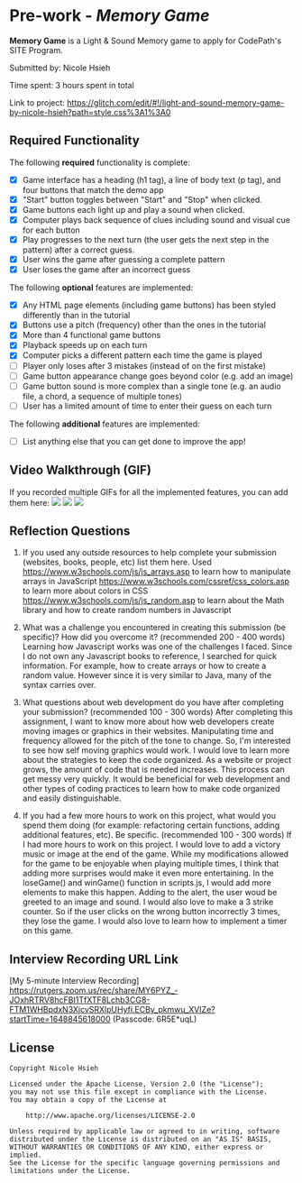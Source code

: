 # Pre-work - *Memory Game*

**Memory Game** is a Light & Sound Memory game to apply for CodePath's SITE Program. 

Submitted by: Nicole Hsieh

Time spent: 3 hours spent in total

Link to project: https://glitch.com/edit/#!/light-and-sound-memory-game-by-nicole-hsieh?path=style.css%3A1%3A0

## Required Functionality

The following **required** functionality is complete:

* [x] Game interface has a heading (h1 tag), a line of body text (p tag), and four buttons that match the demo app
* [x] "Start" button toggles between "Start" and "Stop" when clicked. 
* [x] Game buttons each light up and play a sound when clicked. 
* [x] Computer plays back sequence of clues including sound and visual cue for each button
* [x] Play progresses to the next turn (the user gets the next step in the pattern) after a correct guess. 
* [x] User wins the game after guessing a complete pattern
* [x] User loses the game after an incorrect guess

The following **optional** features are implemented:

* [x] Any HTML page elements (including game buttons) has been styled differently than in the tutorial
* [x] Buttons use a pitch (frequency) other than the ones in the tutorial
* [x] More than 4 functional game buttons
* [x] Playback speeds up on each turn
* [x] Computer picks a different pattern each time the game is played
* [ ] Player only loses after 3 mistakes (instead of on the first mistake)
* [ ] Game button appearance change goes beyond color (e.g. add an image)
* [ ] Game button sound is more complex than a single tone (e.g. an audio file, a chord, a sequence of multiple tones)
* [ ] User has a limited amount of time to enter their guess on each turn

The following **additional** features are implemented:

- [ ] List anything else that you can get done to improve the app!

## Video Walkthrough (GIF)
If you recorded multiple GIFs for all the implemented features, you can add them here:
![](https://i.imgur.com/XT2Vy8X.gif)
![](https://i.imgur.com/16DAQb3.gif)
![](https://i.imgur.com/zm43mG4.gif)

## Reflection Questions
1. If you used any outside resources to help complete your submission (websites, books, people, etc) list them here. 
Used https://www.w3schools.com/js/js_arrays.asp to learn how to manipulate arrays in JavaScript
https://www.w3schools.com/cssref/css_colors.asp to learn more about colors in CSS
https://www.w3schools.com/js/js_random.asp to learn about the Math library and how to create random numbers in Javascript

2. What was a challenge you encountered in creating this submission (be specific)? How did you overcome it? (recommended 200 - 400 words) 
Learning how Javascript works was one of the challenges I faced. Since I do not own any Javascript books to reference, I searched for quick information. For example, how to create arrays or how to create a random value. However since it is very similar to Java, many of the syntax carries over. 

3. What questions about web development do you have after completing your submission? (recommended 100 - 300 words) 
After completing this assignment, I want to know more about how web developers create moving images or graphics in their websites. Manipulating time and frequency allowed for the pitch of the tone to change. So, I'm interested to see how self moving graphics would work. I would love to learn more about the strategies to keep the code organized. As a website or project grows, the amount of code that is needed increases. This process can get messy very quickly. It would be beneficial for web development and other types of coding practices to learn how to make code organized and easily distinguishable.

4. If you had a few more hours to work on this project, what would you spend them doing (for example: refactoring certain functions, adding additional features, etc). Be specific. (recommended 100 - 300 words) 
If I had more hours to work on this project. I would love to add a victory music or image at the end of the game. While my modifications allowed for the game to be enjoyable when playing multiple times, I think that adding more surprises would make it even more entertaining. In the loseGame() and winGame() function in scripts.js, I would add more elements to make this happen. Adding to the alert, the user woud be greeted to an image and sound. I would also love to make a 3 strike counter. So if the user clicks on the wrong button incorrectly 3 times, they lose the game. I would also love to learn how to implement a timer on this game. 



## Interview Recording URL Link

[My 5-minute Interview Recording]
https://rutgers.zoom.us/rec/share/MY6PYZ_-JOxhRTRV8hcFBI1TfXTF8Lchb3CG8-FTM1WHBpdxN3XjcvSRXlpUHyfi.ECBy_pkmwu_XVIZe?startTime=1648845618000 (Passcode: 6R5E*uqL)


## License

    Copyright Nicole Hsieh

    Licensed under the Apache License, Version 2.0 (the "License");
    you may not use this file except in compliance with the License.
    You may obtain a copy of the License at

        http://www.apache.org/licenses/LICENSE-2.0

    Unless required by applicable law or agreed to in writing, software
    distributed under the License is distributed on an "AS IS" BASIS,
    WITHOUT WARRANTIES OR CONDITIONS OF ANY KIND, either express or implied.
    See the License for the specific language governing permissions and
    limitations under the License.